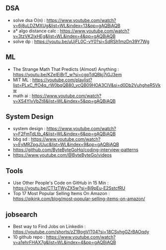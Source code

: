 ## DSA
* solve dsa O(n) : https://www.youtube.com/watch?v=6j8uLDZMXUg&list=WL&index=13&pp=gAQBiAQB
* a* algo distance calc : https://www.youtube.com/watch?v=3tzVK2ixHEg&list=WL&index=4&pp=gAQBiAQB
* solve dp : https://youtu.be/uUjFL0C-vY0?si=SdRSh1mzDn39Y7Wg


## ML
* The Strange Math That Predicts (Almost) Anything : https://youtu.be/KZeIEiBrT_w?si=cgpTdQBkj7iGJ3em
* MIT ML : https://youtube.com/playlist?list=PLxC_ffO4q_rW0bqQB80_vcQB09HOA3ClV&si=d0Db2VuhgheR5Vkw
* math ai : https://www.youtube.com/watch?v=XS4YIvVbZt8&list=WL&index=5&pp=gAQBiAQB


## System Design
* system design : https://www.youtube.com/watch?v=F2FmTdLtb_4&list=WL&index=6&pp=gAQBiAQB
* bbg sd : https://www.youtube.com/watch?v=EyMRZpgJUuc&list=WL&index=9&pp=gAQBiAQB
* https://github.com/ByteByteGoHq/coding-interview-patterns
* https://www.youtube.com/@ByteByteGo/videos

## Tools
* Use Other People's Code on GitHub in 15 Min  : https://youtu.be/CT1zTWyZX5w?si=8j9pEu-E2SstcfRU
* Top 17 Most Popular Selling Items On Amazon : https://qikink.com/blog/most-popular-selling-items-on-amazon/

## jobsearch
* Best way to Find Jobs on Linkedin  : https://youtube.com/shorts/zZ19ogVIT04?si=18CSvhgGZrBAOqdy
* 10 github repo : https://www.youtube.com/watch?v=a1ehrFHAX7g&list=WL&index=4&pp=gAQBiAQB

